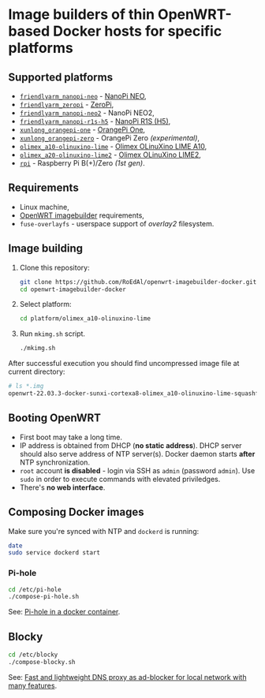 # Image builders of thin OpenWRT-based Docker hosts for specific platforms

## Supported platforms

* [`friendlyarm_nanopi-neo`](platform/friendlyarm_nanopi-neo) - [NanoPi NEO](//www.friendlyelec.com/index.php?route=product/product&product_id=132),
* [`friendlyarm_zeropi`](platform/friendlyarm_zeropi) - [ZeroPi](//www.friendlyelec.com/index.php?route=product/product&product_id=266),
* [`friendlyarm_nanopi-neo2`](platform/friendlyarm_nanopi-neo2) - NanoPi NEO2,
* [`friendlyarm_nanopi-r1s-h5`](platform/friendlyarm_nanopi-r1s-h5) - [NanoPi R1S (H5)](//www.friendlyelec.com/index.php?route=product/product&path=69&product_id=274),
* [`xunlong_orangepi-one`](platform/xunlong_orangepi-one) - [OrangePi One](http://www.orangepi.org/html/hardWare/computerAndMicrocontrollers/details/Orange-Pi-One.html),
* [`xunlong_orangepi-zero`](platform/xunlong_orangepi-zero) - OrangePi Zero *(experimental)*,
* [`olimex_a10-olinuxino-lime`](platform/olimex_a10-olinuxino-lime) - [Olimex OLinuXino LIME A10](//www.olimex.com/Products/OLinuXino/A10/A10-OLinuXino-LIME-n4GB/open-source-hardware),
* [`olimex_a20-olinuxino-lime2`](platform/olimex_a20-olinuxino-lime2) - [Olimex OLinuXino LIME2](//www.olimex.com/Products/OLinuXino/A20/A20-OLinuXino-LIME2/open-source-hardware),
* [`rpi`](platform/rpi) - Raspberry Pi B(+)/Zero *(1st gen)*.

## Requirements

* Linux machine,
* [OpenWRT imagebuilder](//openwrt.org/docs/guide-user/additional-software/imagebuilder) requirements,
* `fuse-overlayfs` - userspace support of *overlay2* filesystem.

## Image building

1. Clone this repository:

    ```.bash
    git clone https://github.com/RoEdAl/openwrt-imagebuilder-docker.git
    cd openwrt-imagebuilder-docker
    ```

2. Select platform:

    ```.bash
    cd platform/olimex_a10-olinuxino-lime
    ```

3. Run `mkimg.sh` script.

    ```.bash
    ./mkimg.sh
    ```

  After successful execution you should find uncompressed image file at current directory:
  
  ```.bash
  # ls *.img
  openwrt-22.03.3-docker-sunxi-cortexa8-olimex_a10-olinuxino-lime-squashfs-sdcard.img
  ```

## Booting OpenWRT

- First boot may take a long time.
- IP address is obtained from DHCP (**no static address**). DHCP server should also serve address of NTP server(s). Docker daemon starts **after** NTP synchronization.
- `root` account **is disabled** - login via SSH as `admin` (password `admin`). Use `sudo` in order to execute commands with elevated priviledges.
- There's **no web interface**.

## Composing Docker images

Make sure you're synced with NTP and `dockerd` is running:

```.bash
date
sudo service dockerd start
```

### Pi-hole

```.bash
cd /etc/pi-hole
./compose-pi-hole.sh
```

See: [Pi-hole in a docker container](//github.com/pi-hole/docker-pi-hole).

## Blocky

```.bash
cd /etc/blocky
./compose-blocky.sh
```

See: [Fast and lightweight DNS proxy as ad-blocker for local network with many features](//github.com/0xERR0R/blocky).

